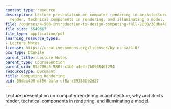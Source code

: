 ```yaml
---
content_type: resource
description: Lecture presentation on computer rendering in architecture, why architects
  render, technical components in rendering, and illuminating a model.
file: /courses/4-500-introduction-to-design-computing-fall-2008/38dba498df560afacf8ac593380b2d27_lec4.pdf
file_size: 5549667
file_type: application/pdf
learning_resource_types:
- Lecture Notes
license: https://creativecommons.org/licenses/by-nc-sa/4.0/
ocw_type: OCWFile
parent_title: Lecture Notes
parent_type: CourseSection
parent_uid: 83a790a5-980f-c1b0-a4e4-7b099846f294
resourcetype: Document
title: Computing Rendering
uid: 38dba498-df56-0afa-cf8a-c593380b2d27
---
```

Lecture presentation on computer rendering in architecture, why architects render, technical components in rendering, and illuminating a model.